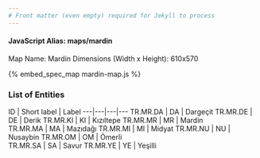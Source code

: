 ```yaml
---
# Front matter (even empty) required for Jekyll to process
---
```


#### JavaScript Alias: maps/mardin

Map Name: Mardin
Dimensions (Width x Height): 610x570



{% embed_spec_map mardin-map.js %}

### List of Entities

ID | Short label | Label
---|---|---|---
TR.MR.DA | DA | Dargeçit
TR.MR.DE | DE | Derik
TR.MR.KI | KI | Kızıltepe
TR.MR.MR | MR | Mardin		
TR.MR.MA | MA | Mazıdağı
TR.MR.MI | MI | Midyat
TR.MR.NU | NU | Nusaybin
TR.MR.OM | OM | Ömerli		
TR.MR.SA | SA | Savur
TR.MR.YE | YE | Yeşilli